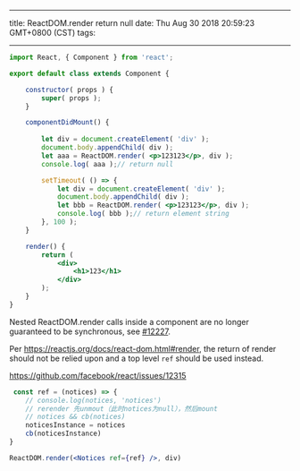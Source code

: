 
---
title: ReactDOM.render return null
date: Thu Aug 30 2018 20:59:23 GMT+0800 (CST)
tags:

---

```jsx
import React, { Component } from 'react';

export default class extends Component {

    constructor( props ) {
        super( props );
    }

    componentDidMount() {
        
        let div = document.createElement( 'div' );
        document.body.appendChild( div );
        let aaa = ReactDOM.render( <p>123123</p>, div );
        console.log( aaa );// return null

        setTimeout( () => {
            let div = document.createElement( 'div' );
            document.body.appendChild( div );
            let bbb = ReactDOM.render( <p>123123</p>, div );
            console.log( bbb );// return element string
        }, 100 );
    }

    render() {
        return (
            <div>
                <h1>123</h1>
            </div>
        );
    }
}
```

Nested ReactDOM.render calls inside a component are no longer guaranteed to be synchronous, see [#12227](https://github.com/facebook/react/issues/12227).

Per https://reactjs.org/docs/react-dom.html#render, the return of render should not be relied upon and a top level `ref` should be used instead.

https://github.com/facebook/react/issues/12315

```jsx
 const ref = (notices) => {
    // console.log(notices, 'notices')
    // rerender 先unmout（此时notices为null），然后mount
    // notices && cb(notices)
    noticesInstance = notices
    cb(noticesInstance)
}

ReactDOM.render(<Notices ref={ref} />, div)
```